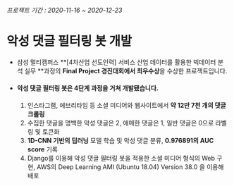 ###### 프로젝트 기간 : 2020-11-16 ~ 2020-12-23



# 악성 댓글 필터링 봇 개발

- 삼성 멀티캠퍼스 **[4차산업 선도인력] 서비스 산업 데이터를 활용한 빅데이터 분석 실무 **과정의 **Final Project 경진대회에서 최우수상**을 수상한 프로젝트입니다.

- #### 악성 댓글 필터링 봇은 4단계 과정을 거쳐 개발됐습니다.

  1) 인스타그램, 에브리타임 등 소셜 미디어와 웹사이트에서 **약 12만 7천 개의 댓글 크롤링**
  2) 수집한 댓글을 명백한 악성 댓글은 2, 애매한 댓글은 1, 일반 댓글은 0으로 라벨링 및 토큰화
  3) **1D-CNN 기반의 딥러닝** 모델 학습 및 악성 댓글 분류, **0.976891의 AUC score** 기록
  4) Django를 이용해 악성 댓글 필터링 봇을 적용한 소셜 미디어 형식의 Web 구현, AWS의 Deep Learning AMI (Ubuntu 18.04) Version 38.0 을 이용해 배포

